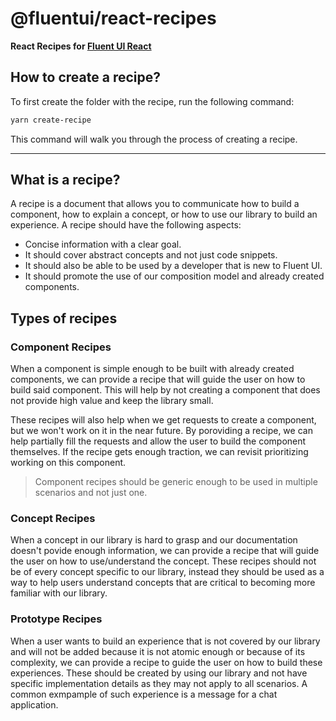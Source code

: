 # @fluentui/react-recipes

**React Recipes for [Fluent UI React](https://developer.microsoft.com/en-us/fluentui)**

## **How to create a recipe?**

To first create the folder with the recipe, run the following command:

```sh
yarn create-recipe
```

This command will walk you through the process of creating a recipe.

---

## **What is a recipe?**

A recipe is a document that allows you to communicate how to build a component, how to explain a concept, or how to use our library to build an experience. A recipe should have the following aspects:

- Concise information with a clear goal.
- It should cover abstract concepts and not just code snippets.
- It should also be able to be used by a developer that is new to Fluent UI.
- It should promote the use of our composition model and already created components.

## **Types of recipes**

### **Component Recipes**

When a component is simple enough to be built with already created components, we can provide a recipe that will guide the user on how to build said component. This will help by not creating a component that does not provide high value and keep the library small.

These recipes will also help when we get requests to create a component, but we won't work on it in the near future. By poroviding a recipe, we can help partially fill the requests and allow the user to build the component themselves. If the recipe gets enough traction, we can revisit prioritizing working on this component.

> Component recipes should be generic enough to be used in multiple scenarios and not just one.

### **Concept Recipes**

When a concept in our library is hard to grasp and our documentation doesn't povide enough information, we can provide a recipe that will guide the user on how to use/understand the concept. These recipes should not be of every concept specific to our library, instead they should be used as a way to help users understand concepts that are critical to becoming more familiar with our library.

### **Prototype Recipes**

When a user wants to build an experience that is not covered by our library and will not be added because it is not atomic enough or because of its complexity, we can provide a recipe to guide the user on how to build these experiences. These should be created by using our library and not have specific implementation details as they may not apply to all scenarios. A common exmpample of such experience is a message for a chat application.
